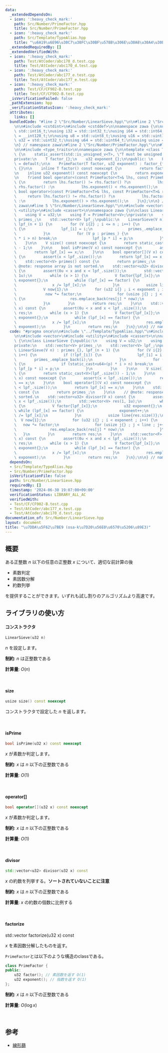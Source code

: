 ```yaml
---
data:
  _extendedDependsOn:
  - icon: ':heavy_check_mark:'
    path: Src/Number/PrimeFactor.hpp
    title: Src/Number/PrimeFactor.hpp
  - icon: ':heavy_check_mark:'
    path: Src/Template/TypeAlias.hpp
    title: "\u6A19\u6E96\u30C7\u30FC\u30BF\u578B\u306E\u30A8\u30A4\u30EA\u30A2\u30B9"
  _extendedRequiredBy: []
  _extendedVerifiedWith:
  - icon: ':heavy_check_mark:'
    path: Test/AtCoder/abc170_d.test.cpp
    title: Test/AtCoder/abc170_d.test.cpp
  - icon: ':heavy_check_mark:'
    path: Test/AtCoder/abc177_e.test.cpp
    title: Test/AtCoder/abc177_e.test.cpp
  - icon: ':heavy_check_mark:'
    path: Test/CF/CF902-B.test.cpp
    title: Test/CF/CF902-B.test.cpp
  _isVerificationFailed: false
  _pathExtension: hpp
  _verificationStatusIcon: ':heavy_check_mark:'
  attributes:
    links: []
  bundledCode: "#line 2 \"Src/Number/LinearSieve.hpp\"\n\n#line 2 \"Src/Template/TypeAlias.hpp\"\
    \n\n#include <cstdint>\n#include <cstddef>\n\nnamespace zawa {\n\nusing i16 =\
    \ std::int16_t;\nusing i32 = std::int32_t;\nusing i64 = std::int64_t;\nusing i128\
    \ = __int128_t;\n\nusing u8 = std::uint8_t;\nusing u16 = std::uint16_t;\nusing\
    \ u32 = std::uint32_t;\nusing u64 = std::uint64_t;\n\nusing usize = std::size_t;\n\
    \n} // namespace zawa\n#line 2 \"Src/Number/PrimeFactor.hpp\"\n\n#line 4 \"Src/Number/PrimeFactor.hpp\"\
    \n\n#include <type_traits>\n\nnamespace zawa {\n\ntemplate <class T>\nclass PrimeFactor\
    \ {\n    static_assert(std::is_unsigned_v<T>, \"T must be unsigned integer\");\n\
    private:\n    T factor_{};\n    u32 exponent_{};\n\npublic: \n    PrimeFactor()\
    \ = default;\n\n    PrimeFactor(T factor, u32 exponent) : factor_{factor}, exponent_{exponent}\
    \ {}\n\n    inline T factor() const noexcept {\n        return factor_;\n    }\n\
    \n    inline u32 exponent() const noexcept {\n        return exponent_;\n    }\n\
    \n    friend bool operator<(const PrimeFactor<T>& lhs, const PrimeFactor<T>& rhs)\
    \ {\n        return lhs.factor() != rhs.factor() ?\n            lhs.factor() <\
    \ rhs.factor() :\n            lhs.exponent() < rhs.exponent();\n    }\n\n    friend\
    \ bool operator>(const PrimeFactor<T>& lhs, const PrimeFactor<T>& rhs) {\n   \
    \     return lhs.factor() != rhs.factor() ?\n            lhs.factor() > rhs.factor()\
    \ :\n            lhs.exponent() > rhs.exponent();\n    }\n};\n\n} // namespace\
    \ zawa\n#line 5 \"Src/Number/LinearSieve.hpp\"\n\n#include <vector>\n#include\
    \ <utility>\n#include <cassert>\n\nnamespace zawa {\n\nclass LinearSieve {\npublic:\n\
    \    using V = u32;\n    using F = PrimeFactor<V>;\nprivate:\n    std::vector<V>\
    \ primes_;\n    std::vector<V> lpf_;\npublic:\n    LinearSieve(V n) : primes_{},\
    \ lpf_(n + 1) {\n        for (V i{2} ; i <= n ; i++) {\n            if (!lpf_[i])\
    \ {\n                lpf_[i] = i;\n                primes_.emplace_back(i);\n\
    \            }\n            for (V p : primes_) {\n                if (static_cast<u64>(p)\
    \ * i > n) break;\n                lpf_[p * i] = p;\n            }\n        }\n\
    \    }\n\n    V size() const noexcept {\n        return static_cast<V>(lpf_.size())\
    \ - 1;\n    }\n\n    bool isPrime(V x) const noexcept {\n        assert(x < lpf_.size());\n\
    \        return lpf_[x] == x;\n    }\n\n    bool operator[](V x) const noexcept\
    \ {\n        assert(x < lpf_.size());\n        return lpf_[x] == x;\n    }\n\n\
    \    std::vector<V> primes() const {\n        return primes_;\n    }\n\n    //\
    \ @note: response array is not sorted.\n    std::vector<u32> divisor(V x) const\
    \ {\n        assert(0u < x and x < lpf_.size());\n        std::vector<V> res(1,\
    \ 1u);\n        while (x > 1) {\n            V factor{lpf_[x]};\n            u32\
    \ exponent{};\n            while (lpf_[x] == factor) {\n                exponent++;\n\
    \                x /= lpf_[x];\n            }\n            usize line{res.size()};\n\
    \            V now{1};\n            for (u32 i{} ; i < exponent ; i++) {\n   \
    \             now *= factor;\n                for (usize j{} ; j < line ; j++)\
    \ {\n                    res.emplace_back(res[j] * now);\n                }\n\
    \            }\n        }\n        return res;\n    }\n\n    std::vector<F> factorize(V\
    \ x) const {\n        assert(0u < x and x < lpf_.size());\n        std::vector<F>\
    \ res;\n        while (x > 1) {\n            V factor{lpf_[x]};\n            u32\
    \ exponent{};\n            while (lpf_[x] == factor) {\n                exponent++;\n\
    \                x /= lpf_[x];\n            }\n            res.emplace_back(factor,\
    \ exponent);\n        }\n        return res;\n    }\n};\n\n} // namespace zawa\n"
  code: "#pragma once\n\n#include \"../Template/TypeAlias.hpp\"\n#include \"./PrimeFactor.hpp\"\
    \n\n#include <vector>\n#include <utility>\n#include <cassert>\n\nnamespace zawa\
    \ {\n\nclass LinearSieve {\npublic:\n    using V = u32;\n    using F = PrimeFactor<V>;\n\
    private:\n    std::vector<V> primes_;\n    std::vector<V> lpf_;\npublic:\n   \
    \ LinearSieve(V n) : primes_{}, lpf_(n + 1) {\n        for (V i{2} ; i <= n ;\
    \ i++) {\n            if (!lpf_[i]) {\n                lpf_[i] = i;\n        \
    \        primes_.emplace_back(i);\n            }\n            for (V p : primes_)\
    \ {\n                if (static_cast<u64>(p) * i > n) break;\n               \
    \ lpf_[p * i] = p;\n            }\n        }\n    }\n\n    V size() const noexcept\
    \ {\n        return static_cast<V>(lpf_.size()) - 1;\n    }\n\n    bool isPrime(V\
    \ x) const noexcept {\n        assert(x < lpf_.size());\n        return lpf_[x]\
    \ == x;\n    }\n\n    bool operator[](V x) const noexcept {\n        assert(x\
    \ < lpf_.size());\n        return lpf_[x] == x;\n    }\n\n    std::vector<V> primes()\
    \ const {\n        return primes_;\n    }\n\n    // @note: response array is not\
    \ sorted.\n    std::vector<u32> divisor(V x) const {\n        assert(0u < x and\
    \ x < lpf_.size());\n        std::vector<V> res(1, 1u);\n        while (x > 1)\
    \ {\n            V factor{lpf_[x]};\n            u32 exponent{};\n           \
    \ while (lpf_[x] == factor) {\n                exponent++;\n                x\
    \ /= lpf_[x];\n            }\n            usize line{res.size()};\n          \
    \  V now{1};\n            for (u32 i{} ; i < exponent ; i++) {\n             \
    \   now *= factor;\n                for (usize j{} ; j < line ; j++) {\n     \
    \               res.emplace_back(res[j] * now);\n                }\n         \
    \   }\n        }\n        return res;\n    }\n\n    std::vector<F> factorize(V\
    \ x) const {\n        assert(0u < x and x < lpf_.size());\n        std::vector<F>\
    \ res;\n        while (x > 1) {\n            V factor{lpf_[x]};\n            u32\
    \ exponent{};\n            while (lpf_[x] == factor) {\n                exponent++;\n\
    \                x /= lpf_[x];\n            }\n            res.emplace_back(factor,\
    \ exponent);\n        }\n        return res;\n    }\n};\n\n} // namespace zawa\n"
  dependsOn:
  - Src/Template/TypeAlias.hpp
  - Src/Number/PrimeFactor.hpp
  isVerificationFile: false
  path: Src/Number/LinearSieve.hpp
  requiredBy: []
  timestamp: '2024-06-30 19:07:00+09:00'
  verificationStatus: LIBRARY_ALL_AC
  verifiedWith:
  - Test/CF/CF902-B.test.cpp
  - Test/AtCoder/abc177_e.test.cpp
  - Test/AtCoder/abc170_d.test.cpp
documentation_of: Src/Number/LinearSieve.hpp
layout: document
title: "\u7DDA\u5F62\u7BE9 (osa-k\u7D20\u56E0\u6570\u5206\u89E3)"
---
```


## 概要

ある正整数 $n$ 以下の任意の正整数 $x$ について、適切な前計算の後

- 素数判定
- 素因数分解
- 約数列挙

を提供することができます。いずれも試し割りのアルゴリズムより高速です。

## ライブラリの使い方

#### コンストラクタ

```cpp
LinearSieve(u32 n)
```

$n$ を設定します。

**制約**: $n$ は正整数である

**計算量**: $O(n)$

<br />

#### size

```cpp
usize size() const noexcept
```

コンストラクタで設定した $n$ を返します。

<br />

#### isPrime

```cpp
bool isPrime(u32 x) const noexcept
```

$x$ が素数か判定します。

**制約**: $x$ は $n$ 以下の正整数である

**計算量**: $O(1)$

<br />

#### operator[]

```cpp
bool operator[](u32 x) const noexcept
```

$x$ が素数か判定します。

**制約**: $x$ は $n$ 以下の正整数である

**計算量**: $O(1)$

<br />

#### divisor

```cpp
std::vector<u32> divisor(u32 x) const
```

$x$ の約数を列挙する。**ソートされていないことに注意**

**制約**: $x$ は $n$ 以下の正整数である

**計算量**: $x$ の約数の個数に比例する

<br />

#### factorize

std::vector<PrimeFactor> factorize(u32 x) const

$x$ を素因数分解したものを返す。

`PrimeFactor`とは以下のような構造のclassである。

```cpp
class PrimeFactor {
public:
    u32 factor(); // 素因数を返す O(1)
    u32 exponent(); // 指数を返す O(1)
};
```

**制約**: $x$ は $n$ 以下の正整数である

**計算量**: $O(\log x)$

<br />

## 参考

- [線形篩](https://37zigen.com/linear-sieve/)
